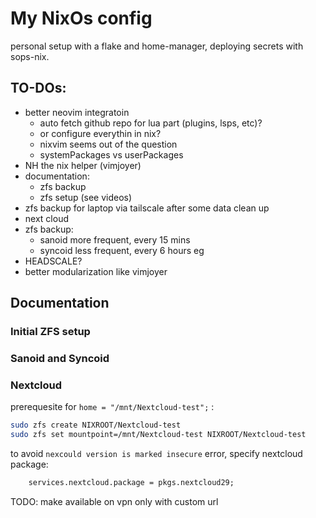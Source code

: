 # My NixOs config

personal setup with a flake and home-manager, deploying secrets with sops-nix.

## TO-DOs:

- better neovim integratoin
  - auto fetch github repo for lua part (plugins, lsps, etc)?
  - or configure everythin in nix?
  - nixvim seems out of the question
  - systemPackages vs userPackages
- NH the nix helper (vimjoyer)
- documentation:
  - zfs backup
  - zfs setup (see videos)
- zfs backup for laptop via tailscale after some data clean up
- next cloud
- zfs backup:
  - sanoid more frequent, every 15 mins
  - syncoid less frequent, every 6 hours eg
- HEADSCALE?
- better modularization like vimjoyer

## Documentation

### Initial ZFS setup

### Sanoid and Syncoid

### Nextcloud

prerequesite for `home = "/mnt/Nextcloud-test";` :

```bash
sudo zfs create NIXROOT/Nextcloud-test
sudo zfs set mountpoint=/mnt/Nextcloud-test NIXROOT/Nextcloud-test
```

to avoid `nexcould version is marked insecure` error, specify nextcloud package:

```nix
    services.nextcloud.package = pkgs.nextcloud29;
```

TODO: make available on vpn only with custom url
